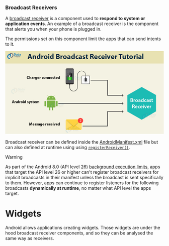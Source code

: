 ### Broadcast Receivers

A [broadcast receiver](https://developer.android.com/reference/android/content/BroadcastReceiver) is a component used to **respond to system or application events**. An example of a broadcast receiver is the component that alerts you when your phone is plugged in.

The permissions set on this component limit the apps that can send intents to it.

![|650](../../zzz_res/attachments/broadcast_receivers.png)

Broadcast receiver can be defined inside the [AndroidManifest.xml](AndroidManifest.xml.md) file but can also defined at runtime using using [`registerReceiver()`](https://developer.android.com/reference/android/content/Context#registerReceiver(android.content.BroadcastReceiver,%20android.content.IntentFilter)).

>[!warning]
>As part of the Android 8.0 (API level 26) [background execution limits](https://developer.android.com/about/versions/oreo/background#broadcasts), apps that target the API level 26 or higher can't register broadcast receivers for implicit broadcasts in their manifest unless the broadcast is sent specifically to them. However, apps can continue to register listeners for the following broadcasts **dynamically at runtime**, no matter what API level the apps target.

# Widgets

Android allows applications creating widgets. Those widgets are under the hood broadcast receiver components, and so they can be analysed the same way as receivers. 
